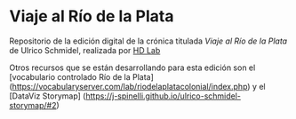 # Viaje al Río de la Plata



Repositorio de la edición digital de la crónica titulada _Viaje al Río de la Plata_ de Ulrico Schmidel, realizada por [HD Lab](http://hdlab.space)

Otros recursos que se están desarrollando para esta edición son el [vocabulario controlado Río de la Plata] (https://vocabularyserver.com/lab/riodelaplatacolonial/index.php) y el [DataViz Storymap] (https://j-spinelli.github.io/ulrico-schmidel-storymap/#2)
